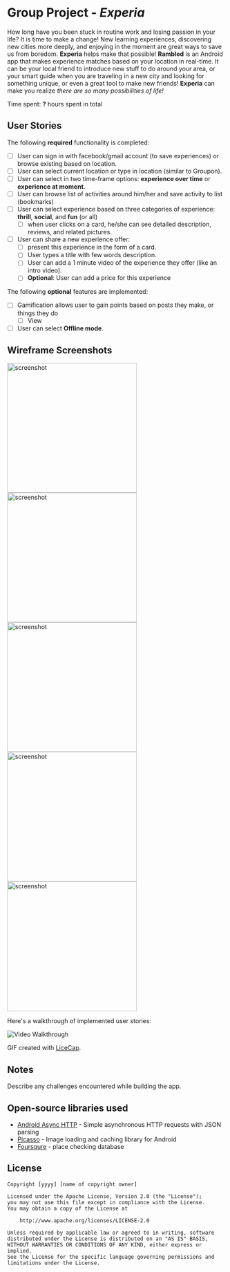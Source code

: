 # Group Project - *Experia*

How long have you been stuck in routine work and losing passion in your life? It is time to make a change! New learning experiences, discovering new cities more deeply, and enjoying in the moment are great ways to save us from boredom. **Experia** helps make that possible! **Rambled** is an Android app that makes experience matches based on your location in real-time. It can be your local friend to introduce new stuff to do around your area, or your smart guide when you are traveling in a new city and looking for something unique, or even a great tool to make new friends! **Experia** can make you realize *there are so many possibilities of life!*

Time spent: **?** hours spent in total

## User Stories

The following **required** functionality is completed:
* [ ] User can sign in with facebook/gmail account (to save experiences) or browse existing based on location.
* [ ] User can select current location or type in location (similar to Groupon).
* [ ] User can select in two time-frame options: **experience over time** or **experience at moment**.
* [ ] User can browse list of activities around him/her and save activity to list (bookmarks)
* [ ] User can select experience based on three categories of experience: **thrill**, **social**, and **fun** (or all)
  * [ ] when user clicks on a card, he/she can see detailed description, reviews, and related pictures.
* [ ] User can share a new experience offer:
  * [ ] present this experience in the form of a card.
  * [ ] User types a title with few words description.
  * [ ] User can add a 1 minute video of the experience they offer (like an intro video).
  * [ ] **Optional**: User can add a price for this experience

The following **optional** features are implemented:
* [ ] Gamification allows user to gain points based on posts they make, or things they do
  * [ ] View 
* [ ] User can select **Offline mode**.

## Wireframe Screenshots

<img src='http://i.imgur.com/QShMttl.jpg' title='screenshot' width="300" alt='screenshot' />
<img src='http://i.imgur.com/3skAsn9.jpg' title='screenshot' width="300" alt='screenshot' />
<img src='http://i.imgur.com/BF2KC2V.jpg' title='screenshot' width="300" alt='screenshot' />
<img src='http://i.imgur.com/zlz0zJt.jpg' title='screenshot' width="300" alt='screenshot' />
<img src='http://i.imgur.com/fCmK1mO.jpg' title='screenshot' width="300" alt='screenshot' />


Here's a walkthrough of implemented user stories:

<img src='http://xyz.gif' title='Video Walkthrough' width='' alt='Video Walkthrough' />

GIF created with [LiceCap](http://www.cockos.com/licecap/).

## Notes

Describe any challenges encountered while building the app.

## Open-source libraries used

- [Android Async HTTP](https://github.com/loopj/android-async-http) - Simple asynchronous HTTP requests with JSON parsing
- [Picasso](http://square.github.io/picasso/) - Image loading and caching library for Android
- [Foursqure](https://developer.foursquare.com/) - place checking database

## License

    Copyright [yyyy] [name of copyright owner]

    Licensed under the Apache License, Version 2.0 (the "License");
    you may not use this file except in compliance with the License.
    You may obtain a copy of the License at

        http://www.apache.org/licenses/LICENSE-2.0

    Unless required by applicable law or agreed to in writing, software
    distributed under the License is distributed on an "AS IS" BASIS,
    WITHOUT WARRANTIES OR CONDITIONS OF ANY KIND, either express or implied.
    See the License for the specific language governing permissions and
    limitations under the License.


